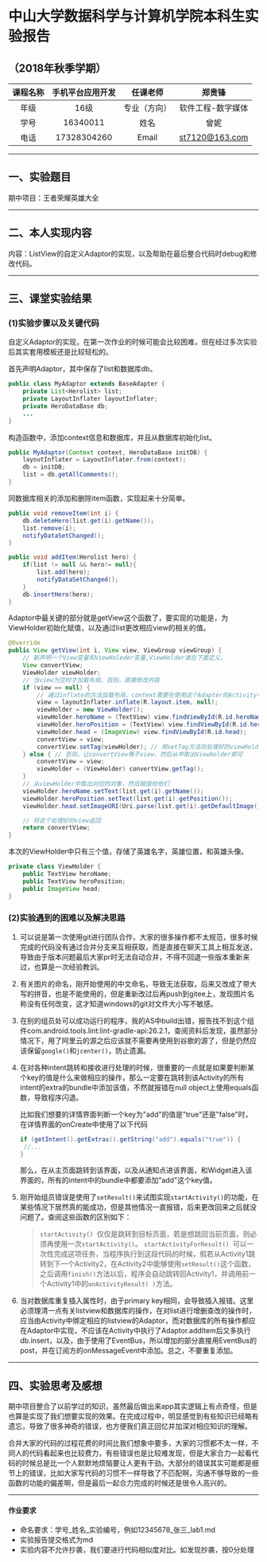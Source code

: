 # 中山大学数据科学与计算机学院本科生实验报告

## （2018年秋季学期）
| 课程名称 | 手机平台应用开发 |   任课老师   |      郑贵锋       |
| :------: | :--------------: | :----------: | :---------------: |
|   年级   |       16级       | 专业（方向） | 软件工程-数字媒体 |
|   学号   |     16340011     |     姓名     |       曾妮        |
|   电话   |   17328304260    |    Email     |  st7120@163.com   |
---

## 一、实验题目
期中项目：王者荣耀英雄大全

---

## 二、本人实现内容
内容：ListView的自定义Adaptor的实现，以及帮助在最后整合代码时debug和修改代码。

---

## 三、课堂实验结果

### (1)实验步骤以及关键代码

自定义Adaptor的实现，在第一次作业的时候可能会比较困难，但在经过多次实验后其实套用模板还是比较轻松的。

首先声明Adaptor，其中保存了list和数据库db。

```java
public class MyAdaptor extends BaseAdapter {
    private List<Herolist> list;
    private LayoutInflater layoutInflater;
    private HeroDataBase db;
    ...
}
```

构造函数中，添加context信息和数据库，并且从数据库初始化list。

````java
public MyAdaptor(Context context, HeroDataBase initDB) {
    layoutInflater = LayoutInflater.from(context);
    db = initDB;
    list = db.getAllComments();
}
````

同数据库相关的添加和删除item函数，实现起来十分简单。

```java
public void removeItem(int i) {
    db.deleteHero(list.get(i).getName());
    list.remove(i);
    notifyDataSetChanged();
}

public void addItem(Herolist hero) {
    if(list != null && hero!= null){
        list.add(hero);
        notifyDataSetChanged();
    }
    db.insertHero(hero);
}
```

Adaptor中最关键的部分就是getView这个函数了，要实现的功能是，为ViewHolder初始化赋值，以及通过list更改相应view的相关的值。

```java
@Override
public View getView(int i, View view, ViewGroup viewGroup) {
    // 新声明一个View变量和ViewHoleder变量,ViewHolder类在下面定义。
    View convertView;
    ViewHolder viewHolder;
    // 当view为空时才加载布局，否则，直接修改内容
    if (view == null) {
        // 通过inflate的方法加载布局，context需要在使用这个Adapter的Activity中传入。
        view = layoutInflater.inflate(R.layout.item, null);
        viewHolder = new ViewHolder();
        viewHolder.heroName = (TextView) view.findViewById(R.id.heroName);
        viewHolder.heroPosition = (TextView) view.findViewById(R.id.heroPosition);
        viewHolder.head = (ImageView) view.findViewById(R.id.head);
        convertView = view;
        convertView.setTag(viewHolder); // 用setTag方法将处理好的viewHolder放入view中
    } else { // 否则，让convertView等于view，然后从中取出ViewHolder即可
        convertView = view;
        viewHolder = (ViewHolder) convertView.getTag();
    }
    // 从viewHolder中取出对应的对象，然后赋值给他们
    viewHolder.heroName.setText(list.get(i).getName());
    viewHolder.heroPosition.setText(list.get(i).getPosition());
    viewHolder.head.setImageURI(Uri.parse(list.get(i).getDefaultImage()));

    // 将这个处理好的view返回
    return convertView;
}
```

本次的ViewHolder中只有三个值，存储了英雄名字，英雄位置，和英雄头像。

```java
private class ViewHolder {
    public TextView heroName;
    public TextView heroPosition;
    public ImageView head;
}
```



### (2)实验遇到的困难以及解决思路

1. 可以说是第一次使用git进行团队合作，大家的很多操作都不太规范，很多时候完成的代码没有通过合并分支来互相获取，而是直接在聊天工具上相互发送，导致由于版本问题最后大家pr时无法自动合并，不得不回退一些版本重新来过，也算是一次经验教训。

2. 有关图片的命名，刚开始使用的中文命名，导致无法获取，后来又改成了带大写的拼音，也是不能使用的，但是重新改过后再push到gitee上，发现图片名称没有任何改变，这才知道windows的git对文件大小写不敏感。

3. 在别的组员处可以成功运行的程序，我的AS中build出错，报告找不到这个组件com.android.tools.lint:lint-gradle-api:26.2.1，查阅资料后发现，虽然部分情况下，用了阿里云的源之后应该就不需要再使用到谷歌的源了，但是仍然应该保留`google()`和`jcenter()`，防止遗漏。

4. 在对各种intent跳转和接收进行处理的时候，很重要的一点就是如果要判断某个key的值是什么来做相应的操作，那么一定要在跳转到该Activity的所有intent的extra的bundle中添加该值，不然就报错在null object上使用equals函数，导致程序闪退。

   比如我们想要的详情界面判断一个key为"add"的值是"true"还是"false"时，在详情界面的onCreate中使用了以下代码

   ```java
   if (getIntent().getExtras().getString("add").equals("true")) { 
    //...
   }
   ```

   那么，在从主页面跳转到该界面，以及从通知点进该界面，和Widget进入该界面的，所有的intent中的bundle中都要添加"add"这个key值。

5. 刚开始组员错误是使用了`setResult()`来试图实现`startActivity()`的功能，在某些情况下居然真的能成功，但是其他情况一直报错，后来更改回来之后就没问题了。查阅这些函数的区别如下：

   > `startActivity() `仅仅是跳转到目标页面，若是想跳回当前页面，则必须再使用一次`startActivity()`。
   > `startActivityForResult() `可以一次性完成这项任务，当程序执行到这段代码的时候，假若从Activity1跳转到下一个Activity2，在Activity2中能够使用`setResult()`这个函数，之后调用`finish()`方法以后，程序会自动跳转回Activity1，并调用前一个Activity1中的`onActivityResult( )`方法。

6. 当对数据库重复插入属性时，由于primary key相同，会导致插入报错。这里必须理清一点有关listview和数据库的操作，在对list进行增删查改的操作时，应当由Activity中绑定相应的listview的Adaptor，而对数据库的所有操作都应在Adaptor中实现，不应该在Activity中执行了Adaptor.addItem后又多执行db.insert，以及，由于使用了EventBus，所以增加的部分直接用EventBus的post，并在订阅方的onMessageEvent中添加。总之，不要重复添加。

---

## 四、实验思考及感想
期中项目整合了以前学过的知识，虽然最后做出来app其实逻辑上有点奇怪，但是也算是实现了我们想要实现的效果。在完成过程中，明显感觉到有些知识已经略有遗忘，导致了很多神奇的错误，也方便我们真正回忆并加深对相应知识的理解。

合并大家的代码的过程花费的时间比我们想象中要多，大家的习惯都不太一样，不同人的代码看起来也比较费力，有些错误也是比较难发现，但是大家合力一起看代码的时候总是比一个人默默地烦恼要让人更有干劲。大部分的错误其实可能都是细节上的错误，比如大家写代码的习惯不一样导致了不匹配啊，沟通不够导致的一些函数的功能的偏差啊，但是最后一起合力完成的时候还是很令人高兴的。

---

#### 作业要求
* 命名要求：学号_姓名_实验编号，例如12345678_张三_lab1.md
* 实验报告提交格式为md
* 实验内容不允许抄袭，我们要进行代码相似度对比。如发现抄袭，按0分处理